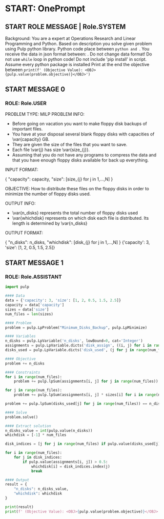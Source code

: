 # START: OnePrompt 
## START ROLE MESSAGE | Role.SYSTEM 
Background: You are a expert at Operations Research and Linear Programming and Python. Based on description you solve given problem using Pulp python library. Python code place between ```python and ```. You receive the data in json format between: <DATA></DATA>. Do not change data format! Do not use `while` loop in python code! Do not include 'pip install' in script. Assume every python package is installed Print at the end the objective between <OBJ></OBJ> `print(f' (Objective Value): <OBJ>{pulp.value(problem.objective)}</OBJ>')`  
## START MESSAGE 0 
### ROLE: Role.USER
<DESCRIPTION>
PROBLEM TYPE: MILP
PROBLEM INFO:

- Before going on vacation you want to make floppy disk backups of important files. 
- You have at your disposal several blank floppy disks with capacities of \var{capacity} GB. 
- They are given the size of the files that you want to save.
- Each file \var{j} has size \var{size_{j}}.
- Assuming that you do not have any programs to compress the data and that you have enough floppy disks available for back up everything.

INPUT FORMAT:

{
	"capacity": capacity,
	"size": [size_{j} for j in 1,...,N]
}

OBJECTIVE: How to distribute these files on the floppy disks in order to minimize the number of floppy disks used.

OUTPUT INFO:

- \var{n_disks} represents the total number of floppy disks used
- \var{whichdisk} represents on which disk each file is distributed. Its length is determined by \var{n_disks}

OUTPUT FORMAT:

{
	"n_disks": n_disks,
	"whichdisk": [disk_{j} for j in 1,...,N]
}
</DESCRIPTION>
<DATA>
{'capacity': 3, 'size': [1, 2, 0.5, 1.5, 2.5]}</DATA>


## START MESSAGE 1 
### ROLE: Role.ASSISTANT
```python
import pulp

#### Data
data = {'capacity': 3, 'size': [1, 2, 0.5, 1.5, 2.5]}
capacity = data['capacity']
sizes = data['size']
num_files = len(sizes)

#### Problem
problem = pulp.LpProblem("Minimum_Disks_Backup", pulp.LpMinimize)

#### Variables
n_disks = pulp.LpVariable('n_disks', lowBound=0, cat='Integer')
assignments = pulp.LpVariable.dicts('disk_assign', ((i, j) for i in range(num_files) for j in range(num_files)), cat='Binary')
disks_used = pulp.LpVariable.dicts('disk_used', (j for j in range(num_files)), cat='Binary')

#### Objective
problem += n_disks

#### Constraints
for i in range(num_files):
    problem += pulp.lpSum(assignments[i, j] for j in range(num_files)) == 1

for j in range(num_files):
    problem += pulp.lpSum(assignments[i, j] * sizes[i] for i in range(num_files)) <= capacity * disks_used[j]

problem += pulp.lpSum(disks_used[j] for j in range(num_files)) == n_disks

#### Solve
problem.solve()

#### Extract solution
n_disks_value = int(pulp.value(n_disks))
whichdisk = [-1] * num_files

disk_indices = [j for j in range(num_files) if pulp.value(disks_used[j]) > 0.5]

for i in range(num_files):
    for j in disk_indices:
        if pulp.value(assignments[i, j]) > 0.5:
            whichdisk[i] = disk_indices.index(j)
            break

#### Output
result = {
    "n_disks": n_disks_value,
    "whichdisk": whichdisk
}

print(result)
print(f' (Objective Value): <OBJ>{pulp.value(problem.objective)}</OBJ>')
```

